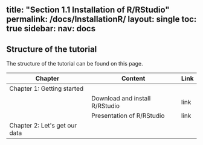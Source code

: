 title: "Section 1.1 Installation of R/RStudio"
permalink: /docs/InstallationR/
layout: single
toc: true
sidebar:
  nav: docs
---

## Structure of the tutorial

The structure of the tutorial can be found on this page.

| Chapter    | Content | Link |
| -------- | ------- | ------- |
| Chapter 1: Getting started | |
|  | Download and install R/RStudio    | link |
|  | Presentation of R/RStudio    | link |
| Chapter 2: Let's get our data |
